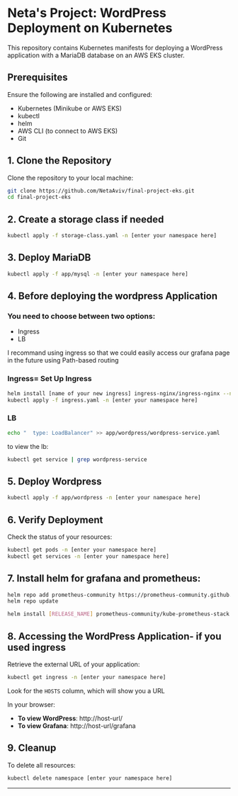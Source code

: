 
# Neta's Project: WordPress Deployment on Kubernetes

This repository contains Kubernetes manifests for deploying a WordPress application with a MariaDB database on an AWS EKS cluster.

## Prerequisites
Ensure the following are installed and configured:
- Kubernetes (Minikube or AWS EKS)
- kubectl
- helm
- AWS CLI (to connect to AWS EKS)
- Git


## 1. Clone the Repository
Clone the repository to your local machine:

```bash
git clone https://github.com/NetaAviv/final-project-eks.git
cd final-project-eks
```


## 2. Create a storage class if needed

```bash
kubectl apply -f storage-class.yaml -n [enter your namespace here]
```

## 3. Deploy MariaDB

```bash
kubectl apply -f app/mysql -n [enter your namespace here]
```

## 4. Before deploying the wordpress Application

### You need to choose between two options:
 - Ingress
 - LB

I recommand using ingress so that we could easily access our grafana page in the future using Path-based routing


### Ingress= Set Up Ingress
```bash
helm install [name of your new ingress] ingress-nginx/ingress-nginx --namespace [enter your namespace here] --set controller.ingressClassResource.name=[name your ingress class] -f values.yaml
kubectl apply -f ingress.yaml -n [enter your namespace here]
```
### LB
```bash
echo "  type: LoadBalancer" >> app/wordpress/wordpress-service.yaml
```
to view the lb: 
```bash
kubectl get service | grep wordpress-service
```

## 5. Deploy Wordpress

```bash
kubectl apply -f app/wordpress -n [enter your namespace here]
```

## 6. Verify Deployment


Check the status of your resources:

```bash
kubectl get pods -n [enter your namespace here]
kubectl get services -n [enter your namespace here]
```


## 7. Install helm for grafana and prometheus:


```bash
helm repo add prometheus-community https://prometheus-community.github.io/helm-charts
helm repo update
```
```bash
helm install [RELEASE_NAME] prometheus-community/kube-prometheus-stack
```


## 8. Accessing the WordPress Application- if you used ingress

Retrieve the external URL of your application:

```bash
kubectl get ingress -n [enter your namespace here]
```

Look for the `HOSTS` column, which will show you a URL

In your browser:

- **To view WordPress**: http://host-url/
- **To view Grafana**: http://host-url/grafana



## 9. Cleanup
To delete all resources:

```bash
kubectl delete namespace [enter your namespace here]
```

---
